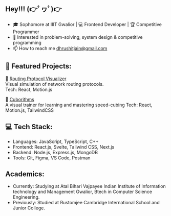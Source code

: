 <h2>Hey!!! (👉ﾟヮﾟ)👉</h2>

- 🎓 Sophomore at IIIT Gwalior | 💻 Frontend Developer | 🏆 Competitive Programmer
- 🧠 Interested in problem-solving, system design & competitive programming  
- 📫 How to reach me dhrushitjain@gmail.com

<h2>📌 Featured Projects:</h2>

🔗 [Routing Protocol Visualizer](https://github.com/yourusername/link-state-routing)  
Visual simulation of network routing protocols.  
Tech: React, Motion.js

🔗 [Cuborithms](https://github.com/yourusername/link-state-routing)  
A visual trainer for learning and mastering speed-cubing
Tech: React, Motion.js, TailwindCSS


<h2>💻 Tech Stack:</h2>

- Languages: JavaScript, TypeScript, C++
- Frontend: React.js, Svelte, Tailwind CSS, Next.js
- Backend: Node.js, Express.js, MongoDB
- Tools: Git, Figma, VS Code, Postman

<h2>Academics:</h2>

- Currently: Studying at Atal Bihari Vajpayee Indian Institute of Information technology and Management Gwalior, Btech in Computer Science Engineering.
- Previously: Studied at Rustomjee Cambridge International School and Junior College.


<!---
ZodiacT3rr0r/ZodiacT3rr0r is a ✨ special ✨ repository because its `README.md` (this file) appears on your GitHub profile.
You can click the Preview link to take a look at your changes.
--->
